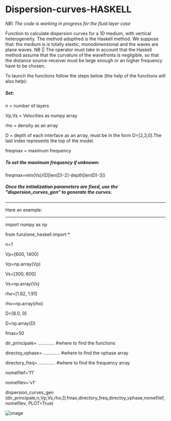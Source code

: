# Dispersion-curves-HASKELL

*NB\\ The code is working in progress for the fluid layer case*

Function to calculate dispersion curves for a 1D medium, with vertical heterogeneity.
The method adopthed is the Haskell method.
We suppose that: the medium is is totally elastic, monodimensional and the waves are plane waves.
NB || The operator must take in account that the Haskell method assume that the curvature of the wavefronts
is negligible, so that the distance source-receiver must be large enough or an higher frequency have to be chosen.

To launch the functions follow the steps below (the help of the functions will also help):

##### Set:
n       = number of layers

Vp,Vs   = Velocities as numpy array

rho     = density as an array

D       = depth of each interface as an array, must be in the form D=[2,3,0].The last index represents the top of the model.

freqmax = maximum frequency 
##### To set the maximum frequency if unknown:
freqmax=min(Vs)/(D[len(D)-2]-depth[len(D)-3]) 


##### Once the initialization parameters are fixed, use the "dispersion_curves_gen" to generate the curves.
 ________________
 Here an exemple:
 ________________ 

import numpy as np

from funzione_heskell import *

n=1 

Vp=[600, 1400]

Vp=np.array(Vp)

Vs=[300, 600]

Vs=np.array(Vs)

rho=[1.82, 1.91]

rho=np.array(rho)

D=[8.0, 0]

D=np.array(D)

fmax=50

dir_principale=  ............. #where to find the functions

directoy_vphase= ............. #where to find the vphase array

directory_freq=  ............. #where to find the frequency array

nomefilef='f1'

nomefilev='v1'

dispersion_curves_gen (dir_principale,n,Vp,Vs,rho,D,fmax,directory_freq,directoy_vphase,nomefilef,nomefilev, PLOT=True) 

![image](https://user-images.githubusercontent.com/108676675/200411255-301a2ebd-3cec-47b6-83f2-454d1cc86755.png)

